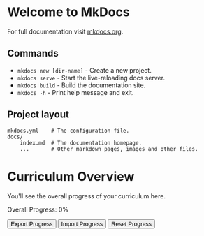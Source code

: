 # Welcome to MkDocs

For full documentation visit [mkdocs.org](https://www.mkdocs.org).

## Commands

* `mkdocs new [dir-name]` - Create a new project.
* `mkdocs serve` - Start the live-reloading docs server.
* `mkdocs build` - Build the documentation site.
* `mkdocs -h` - Print help message and exit.

## Project layout

    mkdocs.yml    # The configuration file.
    docs/
        index.md  # The documentation homepage.
        ...       # Other markdown pages, images and other files.
# Curriculum Overview

You'll see the overall progress of your curriculum here.

<div id="overall-progress">
  Overall Progress: <span id="overall-percentage">0%</span>
  <div class="progress-bar"><div id="overall-bar"></div></div>
</div>

<div id="curriculum"></div>

<!-- Buttons -->
<button id="exportBtn">Export Progress</button>
<button id="importBtn">Import Progress</button>
<button id="resetBtn">Reset Progress</button>

